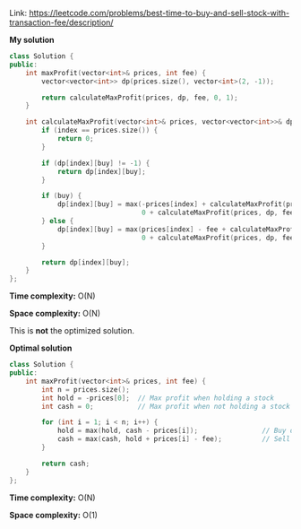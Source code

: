 Link: https://leetcode.com/problems/best-time-to-buy-and-sell-stock-with-transaction-fee/description/

**My solution**

```cpp
class Solution {
public:
    int maxProfit(vector<int>& prices, int fee) {
        vector<vector<int>> dp(prices.size(), vector<int>(2, -1));

        return calculateMaxProfit(prices, dp, fee, 0, 1);
    }

    int calculateMaxProfit(vector<int>& prices, vector<vector<int>>& dp, int fee, int index, int buy) {
        if (index == prices.size()) {
            return 0;
        }

        if (dp[index][buy] != -1) {
            return dp[index][buy];
        }

        if (buy) {
            dp[index][buy] = max(-prices[index] + calculateMaxProfit(prices, dp, fee, index + 1, 0), 
                                 0 + calculateMaxProfit(prices, dp, fee, index + 1, 1));
        } else {
            dp[index][buy] = max(prices[index] - fee + calculateMaxProfit(prices, dp, fee, index + 1, 1), 
                                 0 + calculateMaxProfit(prices, dp, fee, index + 1, 0));
        }

        return dp[index][buy];
    }
};
```

**Time complexity:** O(N)

**Space complexity:** O(N)

This is **not** the optimized solution.

**Optimal solution**

```cpp
class Solution {
public:
    int maxProfit(vector<int>& prices, int fee) {
        int n = prices.size();
        int hold = -prices[0];  // Max profit when holding a stock
        int cash = 0;           // Max profit when not holding a stock

        for (int i = 1; i < n; i++) {
            hold = max(hold, cash - prices[i]);                // Buy or hold
            cash = max(cash, hold + prices[i] - fee);          // Sell or do nothing
        }

        return cash;
    }
};
```

**Time complexity:** O(N)

**Space complexity:** O(1)